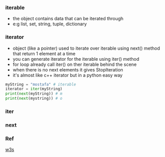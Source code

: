 ### iterable
- the object contains data that can be iterated through
- e:g list, set, string, tuple, dictionary

### iterator
- object (like a pointer) used to iterate over iterable using next() method that return 1 element at a time
- you can generate iterator for the iterable using iter() method
- for loop already call iter() on ther iterable behind the scene
- when there is no next elements it gives StopIteration
- it's almost like c++ iterator but in a python easy way

```python
myString = "mostafa" # iterable
iterator = iter(myString)
print(next(myString)) # m
print(next(mystring)) # o
```



### __iter__

### __next__

### Ref
[w3s](https://www.w3schools.com/python/python_iterators.asp)